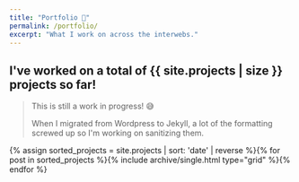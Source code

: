 ```yaml
---
title: "Portfolio 💼️"
permalink: /portfolio/
excerpt: "What I work on across the interwebs."
---
```


## I've worked on a total of {{ site.projects | size }} projects so far!

> This is still a work in progress! 😅
>
> When I migrated from Wordpress to Jekyll, a lot of the formatting screwed up so I'm working on sanitizing them.

<div class="grid__wrapper">
{% assign sorted_projects = site.projects | sort: 'date' | reverse %}{% for post in sorted_projects %}{% include archive/single.html type="grid" %}{% endfor %}
</div>